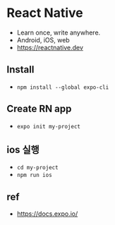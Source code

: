# React Native
* Learn once, write anywhere.
* Android, iOS, web
* https://reactnative.dev

## Install
* `npm install --global expo-cli`

## Create RN app
* `expo init my-project`

## ios 실행
* `cd my-project`
* `npm run ios`

## ref
* https://docs.expo.io/
